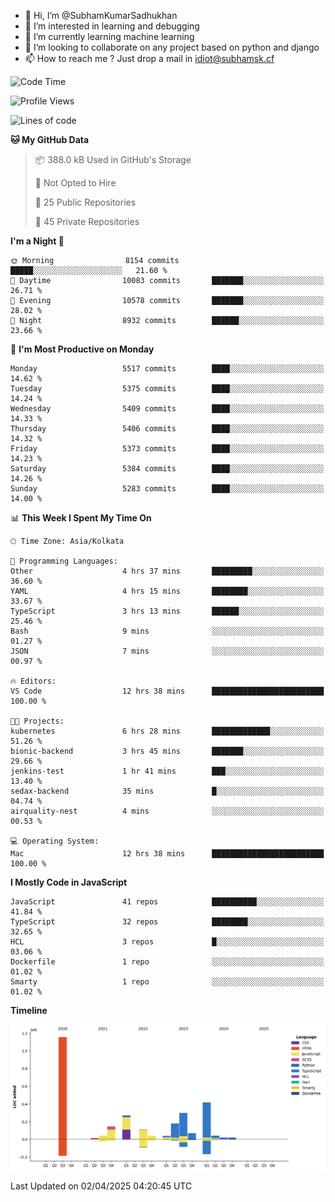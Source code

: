 - 👋 Hi, I’m @SubhamKumarSadhukhan
- 👀 I’m interested in learning and debugging
- 🌱 I’m currently learning machine learning
- 💞️ I’m looking to collaborate on any project based on python and django
- 📫 How to reach me ?
      Just drop a mail in idiot@subhamsk.cf

<!---
SubhamKumarSadhukhan/SubhamKumarSadhukhan is a ✨ special ✨ repository because its `README.md` (this file) appears on your GitHub profile.
You can click the Preview link to take a look at your changes.
--->


<!--START_SECTION:waka-->
![Code Time](http://img.shields.io/badge/Code%20Time-2%2C815%20hrs%2044%20mins-blue)

![Profile Views](http://img.shields.io/badge/Profile%20Views-0-blue)

![Lines of code](https://img.shields.io/badge/From%20Hello%20World%20I%27ve%20Written-2.8%20million%20lines%20of%20code-blue)

**🐱 My GitHub Data** 

> 📦 388.0 kB Used in GitHub's Storage 
 > 
> 🚫 Not Opted to Hire
 > 
> 📜 25 Public Repositories 
 > 
> 🔑 45 Private Repositories 
 > 
**I'm a Night 🦉** 

```text
🌞 Morning                8154 commits        █████░░░░░░░░░░░░░░░░░░░░   21.60 % 
🌆 Daytime                10083 commits       ███████░░░░░░░░░░░░░░░░░░   26.71 % 
🌃 Evening                10578 commits       ███████░░░░░░░░░░░░░░░░░░   28.02 % 
🌙 Night                  8932 commits        ██████░░░░░░░░░░░░░░░░░░░   23.66 % 
```
📅 **I'm Most Productive on Monday** 

```text
Monday                   5517 commits        ████░░░░░░░░░░░░░░░░░░░░░   14.62 % 
Tuesday                  5375 commits        ████░░░░░░░░░░░░░░░░░░░░░   14.24 % 
Wednesday                5409 commits        ████░░░░░░░░░░░░░░░░░░░░░   14.33 % 
Thursday                 5406 commits        ████░░░░░░░░░░░░░░░░░░░░░   14.32 % 
Friday                   5373 commits        ████░░░░░░░░░░░░░░░░░░░░░   14.23 % 
Saturday                 5384 commits        ████░░░░░░░░░░░░░░░░░░░░░   14.26 % 
Sunday                   5283 commits        ████░░░░░░░░░░░░░░░░░░░░░   14.00 % 
```


📊 **This Week I Spent My Time On** 

```text
🕑︎ Time Zone: Asia/Kolkata

💬 Programming Languages: 
Other                    4 hrs 37 mins       █████████░░░░░░░░░░░░░░░░   36.60 % 
YAML                     4 hrs 15 mins       ████████░░░░░░░░░░░░░░░░░   33.67 % 
TypeScript               3 hrs 13 mins       ██████░░░░░░░░░░░░░░░░░░░   25.46 % 
Bash                     9 mins              ░░░░░░░░░░░░░░░░░░░░░░░░░   01.27 % 
JSON                     7 mins              ░░░░░░░░░░░░░░░░░░░░░░░░░   00.97 % 

🔥 Editors: 
VS Code                  12 hrs 38 mins      █████████████████████████   100.00 % 

🐱‍💻 Projects: 
kubernetes               6 hrs 28 mins       █████████████░░░░░░░░░░░░   51.26 % 
bionic-backend           3 hrs 45 mins       ███████░░░░░░░░░░░░░░░░░░   29.66 % 
jenkins-test             1 hr 41 mins        ███░░░░░░░░░░░░░░░░░░░░░░   13.40 % 
sedax-backend            35 mins             █░░░░░░░░░░░░░░░░░░░░░░░░   04.74 % 
airquality-nest          4 mins              ░░░░░░░░░░░░░░░░░░░░░░░░░   00.53 % 

💻 Operating System: 
Mac                      12 hrs 38 mins      █████████████████████████   100.00 % 
```

**I Mostly Code in JavaScript** 

```text
JavaScript               41 repos            ██████████░░░░░░░░░░░░░░░   41.84 % 
TypeScript               32 repos            ████████░░░░░░░░░░░░░░░░░   32.65 % 
HCL                      3 repos             █░░░░░░░░░░░░░░░░░░░░░░░░   03.06 % 
Dockerfile               1 repo              ░░░░░░░░░░░░░░░░░░░░░░░░░   01.02 % 
Smarty                   1 repo              ░░░░░░░░░░░░░░░░░░░░░░░░░   01.02 % 
```



**Timeline**

![Lines of Code chart](https://raw.githubusercontent.com/SubhamKumarSadhukhan/SubhamKumarSadhukhan/main/assets/bar_graph.png)


 Last Updated on 02/04/2025 04:20:45 UTC
<!--END_SECTION:waka-->
